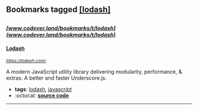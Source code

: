 ## Bookmarks tagged [[lodash]](https://www.codever.land/search?q=[lodash])

_<sup><sup>[www.codever.land/bookmarks/t/lodash](www.codever.land/bookmarks/t/lodash)</sup></sup>_
---
#### [Lodash](https://lodash.com/)
_<sup>https://lodash.com/</sup>_

A modern JavaScript utility library delivering modularity, performance, & extras. A better and faster Underscore.js.
* **tags**: [lodash](../tagged/lodash.md), [javascript](../tagged/javascript.md)
* :octocat: **[source code](https://github.com/lodash/lodash)**
---
